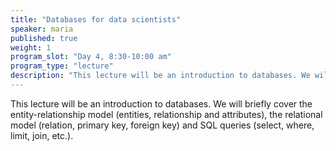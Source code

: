 ```yaml
---
title: "Databases for data scientists"
speaker: maria
published: true
weight: 1
program_slot: "Day 4, 8:30-10:00 am"
program_type: "lecture"
description: "This lecture will be an introduction to databases. We will briefly cover the entity-relationship model (entities, relationship and attributes), the relational model (relation, primary key, foreign key) and SQL queries (select, where, limit, join, etc.)."
---
```



This lecture will be an introduction to databases. We will briefly cover the entity-relationship model (entities, relationship and attributes), the relational model (relation, primary key, foreign key) and SQL queries (select, where, limit, join, etc.).
